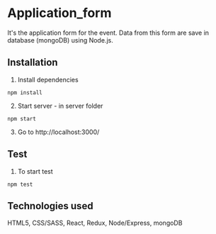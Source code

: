# Application_form

It's the application form for the event. Data from this form are save in database (mongoDB) using Node.js.

## Installation

1. Install dependencies
```
npm install
```

2. Start server - in server folder
```
npm start
```

3. Go to http://localhost:3000/

## Test

1. To start test
```
npm test
```

## Technologies used
HTML5, CSS/SASS, React, Redux, Node/Express, mongoDB
